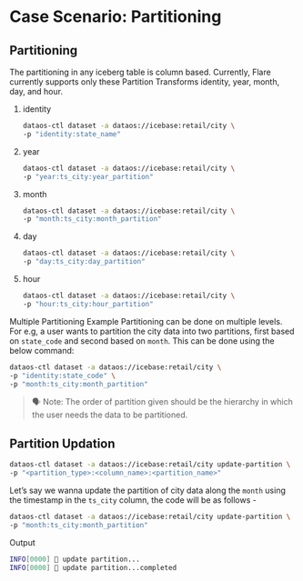 # Case Scenario: Partitioning

## Partitioning

The partitioning in any iceberg table is column based. Currently, Flare currently supports only these Partition Transforms identity, year, month, day, and hour.

1. identity
    
    ```bash
    dataos-ctl dataset -a dataos://icebase:retail/city \
    -p "identity:state_name"
    ```
    
2. year
    
    ```bash
    dataos-ctl dataset -a dataos://icebase:retail/city \
    -p "year:ts_city:year_partition"
    ```
    
3. month
    
    ```bash
    dataos-ctl dataset -a dataos://icebase:retail/city \
    -p "month:ts_city:month_partition"
    ```
    
4. day
    
    ```bash
    dataos-ctl dataset -a dataos://icebase:retail/city \
    -p "day:ts_city:day_partition"
    ```
    
5. hour
    
    ```bash
    dataos-ctl dataset -a dataos://icebase:retail/city \
    -p "hour:ts_city:hour_partition"
    ```
    

Multiple Partitioning Example
Partitioning can be done on multiple levels. For e.g, a user wants to partition the city data into two partitions, first based on `state_code` and second based on `month`. This can be done using the below command:

```bash
dataos-ctl dataset -a dataos://icebase:retail/city \
-p "identity:state_code" \
-p "month:ts_city:month_partition"
```

> 🗣 Note: The order of partition given should be the hierarchy in which the user needs the data to be partitioned.


## Partition Updation

```bash
dataos-ctl dataset -a dataos://icebase:retail/city update-partition \
-p "<partition_type>:<column_name>:<partition_name>"
```

Let’s say we wanna update the partition of city data along the `month` using the timestamp in the `ts_city` column, the code will be as follows -

```bash
dataos-ctl dataset -a dataos://icebase:retail/city update-partition \
-p "month:ts_city:month_partition"
```

Output

```bash
INFO[0000] 📂 update partition...                        
INFO[0000] 📂 update partition...completed
```